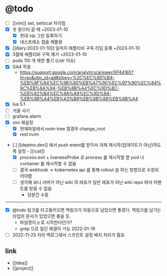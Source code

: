 # @todo

- [ ] [[vim]] set, setlocal 차이점
- [X] 옷 찾으러 갈 때 +2023-01-10 
  - [X] 현대 vip 그린 등록하기
  - [X] 네스프레소 캡슐 재활용
- [X] [[diary:2023-01-10]] 일까지 애플티비 구독 리딤 등록 +2023-01-10 
- [X] 3월에 애플티비 구독 제거 +2023-01-10 
- [ ] pods 110 개 제한 풀기 (cidr 이슈)
- [X] GA4 적용
  + https://support.google.com/analytics/answer/9744165?hl=ko&utm_id=ad#zippy=%2C%EC%9D%B4-%EB%8F%84%EC%9B%80%EB%A7%90%EC%97%90%EC%84%9C%EB%8A%94-%EB%8B%A4%EC%9D%8C-%EB%82%B4%EC%9A%A9%EC%9D%84-%EB%8B%A4%EB%A3%B9%EB%8B%88%EB%8B%A4
- [X] lua 5.1
- [ ] 거울 사기
- [ ] grafana alarm
- [X] vim 재설정
  - [X] 현재파일에서 nvim-tree 열경우 change_root
  - [X] rest.nvim
- [.] [[deptno.dev]] 에서 push event를 받아서 자체 재시작(업데이트가 아닌)하도록 설정 - [[rust]]
  - [X] process.exit + livenessProbe 로 process 를 재시작할 뿐 pod 나 container 를 재시작할 수 없음
  - [ ] 결국 webhook -> kubernetes api 를 통해 rollout 을 하는 방향으로 수정되어야함
  - [ ] 생각해 보니 서버가 아닌 wiki 의 레포가 일반 레포가 아닌 wiki repo 여서 이벤트를 받을 수 없음
    - 당분간 수동

---

- [X] @todo 링크를 타고들어오면 백링크가 자동으로 남았으면 좋겠다. 백링크를 남기는 타입의 문서가 있었으면 좋을 듯.  
  - 파일명이 `@` 로 시작한다던가?
  - grep 으로 일단 해결이 가능 2022-01-19 
- [ ] 2022-11-25 지라 백로그에서 스프린트 설정 배치 처리가 필요

## link 
- [[idea]]
- [[project]]
